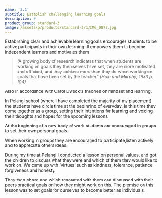 ```yaml
---
name: '3.1'
subtitle: Establish challenging learning goals
description: #
product_group: standard-3
image: /assets/p/products/standard-3/1/IMG_0877.jpg
---
```

Establishing clear and achievable learning goals encourages students to be active participants in their own learning. It empowers them to become independent learners and motivates them

>“A growing body of research indicates that when students are working on goals they themselves have set, they are more motivated and efficient, and they achieve more than they do when working on goals that have been set by the teacher” _(Hom and Murphy, 1983 p. 104)_

Also in accordance with Carol Dweck's theories on mindset and learning.

In Pelangi school (where I have completed the majority of my placement) the students have circle time at the beginning of everyday. In this time they come together as a group, setting their intentions for learning and voicing their thoughts and hopes for the  upcoming lessons.   

At the beginning of a new body of work students are encouraged  in groups to set their own personal goals.

When working in groups they are encouraged to participate,listen actively and to appreciate  others ideas.

During my time at Pelangi I conducted a lesson on personal values, and got the children to discuss what they were and which of them they would like to work on. We came up with ‘virtues’ such as kindness, tolerance, patience forgiveness and honesty.

They then chose one which resonated with them and discussed with their peers practical goals on how they might work on this. The premise on this lesson was to set goals for ourselves to become better as individuals.
